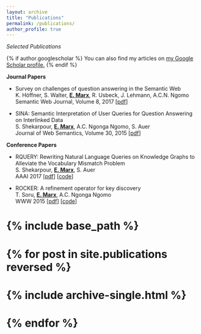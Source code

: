 ```yaml
---
layout: archive
title: "Publications"
permalink: /publications/
author_profile: true
---
```


*Selected Publications*

{% if author.googlescholar %}
  You can also find my articles on <u><a href="{{author.googlescholar}}">my Google Scholar profile</a>.</u>
{% endif %}

**Journal Papers**

* Survey on challenges of question answering in the Semantic Web <br>
  K. Höffner, S. Walter, **<u>E. Marx</u>**, R. Usbeck, J. Lehmann, A.C.N. Ngomo <br>
  Semantic Web Journal, Volume 8, 2017 \[[pdf](https://content.iospress.com/articles/semantic-web/sw247)\]  

* SINA: Semantic Interpretation of User Queries for Question Answering on Interlinked Data <br>
  S. Shekarpour, **<u>E. Marx</u>**, A.C. Ngonga Ngomo, S. Auer <br>
  Journal of Web Semantics, Volume 30, 2015 \[[pdf](https://www.sciencedirect.com/science/article/abs/pii/S1570826814000468)\]

**Conference Papers**

* RQUERY: Rewriting Natural Language Queries on Knowledge Graphs to Alleviate the Vocabulary Mismatch Problem <br>
  S. Shekarpour,  **<u>E. Marx</u>**, S. Auer <br>
  AAAI 2017 \[[pdf](https://openreview.net/forum?id=1tHAZRqftM)\] \[[code](https://github.com/jumxglhf/ParetoGNN)\]

* ROCKER: A refinement operator for key discovery <br>
  T. Soru, **<u>E. Marx</u>**, A.C. Ngonga Ngomo <br>
  WWW 2015 \[[pdf](https://openreview.net/forum?id=1tHAZRqftM)\] \[[code](https://github.com/jumxglhf/ParetoGNN)\]



# {% include base_path %}

# {% for post in site.publications reversed %}
# {% include archive-single.html %}
# {% endfor %}
